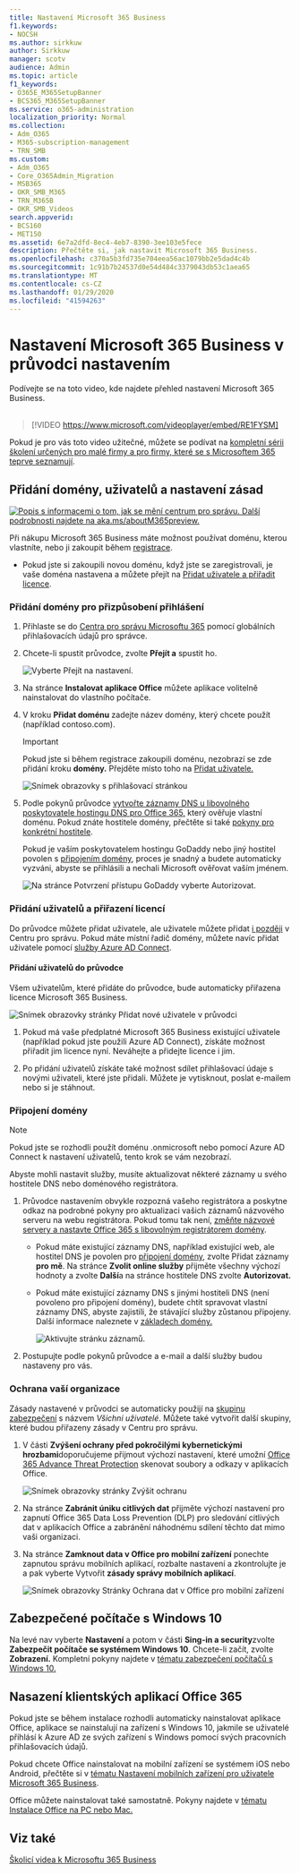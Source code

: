 ```yaml
---
title: Nastavení Microsoft 365 Business
f1.keywords:
- NOCSH
ms.author: sirkkuw
author: Sirkkuw
manager: scotv
audience: Admin
ms.topic: article
f1_keywords:
- O365E_M365SetupBanner
- BCS365_M365SetupBanner
ms.service: o365-administration
localization_priority: Normal
ms.collection:
- Adm_O365
- M365-subscription-management
- TRN_SMB
ms.custom:
- Adm_O365
- Core_O365Admin_Migration
- MSB365
- OKR_SMB_M365
- TRN_M365B
- OKR_SMB_Videos
search.appverid:
- BCS160
- MET150
ms.assetid: 6e7a2dfd-8ec4-4eb7-8390-3ee103e5fece
description: Přečtěte si, jak nastavit Microsoft 365 Business.
ms.openlocfilehash: c370a5b3fd735e704eea56ac1079bb2e5dad4c4b
ms.sourcegitcommit: 1c91b7b24537d0e54d484c3379043db53c1aea65
ms.translationtype: MT
ms.contentlocale: cs-CZ
ms.lasthandoff: 01/29/2020
ms.locfileid: "41594263"
---
```

# <a name="set-up-microsoft-365-business-in-the-setup-wizard"></a>Nastavení Microsoft 365 Business v průvodci nastavením

Podívejte se na toto video, kde najdete přehled nastavení Microsoft 365 Business.<br><br>

> [!VIDEO https://www.microsoft.com/videoplayer/embed/RE1FYSM] 

Pokud je pro vás toto video užitečné, můžete se podívat na [kompletní sérii školení určených pro malé firmy a pro firmy, které se s Microsoftem 365 teprve seznamují](https://support.office.com/article/6ab4bbcd-79cf-4000-a0bd-d42ce4d12816).

## <a name="add-your-domain-users-and-set-up-policies"></a>Přidání domény, uživatelů a nastavení zásad

[![Popis s informacemi o tom, jak se mění centrum pro správu. Další podrobnosti najdete na aka.ms/aboutM365preview.](media/m365admincenterchanging.png)](https://docs.microsoft.com/office365/admin/microsoft-365-admin-center-preview)

Při nákupu Microsoft 365 Business máte možnost používat doménu, kterou vlastníte, nebo ji zakoupit během [registrace](sign-up.md).

- Pokud jste si zakoupili novou doménu, když jste se zaregistrovali, je vaše doména nastavena a můžete přejít na [Přidat uživatele a přiřadit licence](#add-users-and-assign-licenses).

### <a name="add-your-domain-to-personalize-sign-in"></a>Přidání domény pro přizpůsobení přihlášení

1. Přihlaste se do [Centra pro správu Microsoftu 365](https://admin.microsoft.com) pomocí globálních přihlašovacích údajů pro správce. 

2. Chcete-li spustit průvodce, zvolte **Přejít a** spustit ho.

    ![Vyberte Přejít na nastavení.](media/gotosetupinadmincenter.png)

3. Na stránce **Instalovat aplikace Office** můžete aplikace volitelně nainstalovat do vlastního počítače.
    
4. V kroku **Přidat doménu** zadejte název domény, který chcete použít (například contoso.com).

    > [!IMPORTANT]
    > Pokud jste si během registrace zakoupili doménu, nezobrazí se zde přidání kroku **domény.** Přejděte místo toho na [Přidat uživatele.](#add-users-and-assign-licenses)

    ![Snímek obrazovky s přihlašovací stránkou](media/adddomain.png)

    
4. Podle pokynů průvodce [vytvořte záznamy DNS u libovolného poskytovatele hostingu DNS pro Office 365,](https://docs.microsoft.com/office365/admin/get-help-with-domains/create-dns-records-at-any-dns-hosting-provider) který ověřuje vlastní doménu. Pokud znáte hostitele domény, přečtěte si také [pokyny pro konkrétní hostitele](https://docs.microsoft.com/office365/admin/get-help-with-domains/set-up-your-domain-host-specific-instructions).

    Pokud je vaším poskytovatelem hostingu GoDaddy nebo jiný hostitel povolen s [připojením domény](https://docs.microsoft.com/office365/admin/get-help-with-domains/domain-connect), proces je snadný a budete automaticky vyzváni, abyste se přihlásili a nechali Microsoft ověřovat vaším jménem.

    ![Na stránce Potvrzení přístupu GoDaddy vyberte Autorizovat.](media/godaddyauth.png)

### <a name="add-users-and-assign-licenses"></a>Přidání uživatelů a přiřazení licencí

Do průvodce můžete přidat uživatele, ale uživatele můžete přidat [i později](add-users-m365b.md) v Centru pro správu. Pokud máte místní řadič domény, můžete navíc přidat uživatele pomocí [služby Azure AD Connect](https://docs.microsoft.com/azure/active-directory/hybrid/how-to-connect-install-express).

#### <a name="add-users-in-the-wizard"></a>Přidání uživatelů do průvodce

Všem uživatelům, které přidáte do průvodce, bude automaticky přiřazena licence Microsoft 365 Business.

![Snímek obrazovky stránky Přidat nové uživatele v průvodci](media/addnewuserspage.png)

1. Pokud má vaše předplatné Microsoft 365 Business existující uživatele (například pokud jste použili Azure AD Connect), získáte možnost přiřadit jim licence nyní. Neváhejte a přidejte licence i jim.

2. Po přidání uživatelů získáte také možnost sdílet přihlašovací údaje s novými uživateli, které jste přidali. Můžete je vytisknout, poslat e-mailem nebo si je stáhnout.

### <a name="connect-your-domain"></a>Připojení domény

> [!NOTE]
> Pokud jste se rozhodli použít doménu .onmicrosoft nebo pomocí Azure AD Connect k nastavení uživatelů, tento krok se vám nezobrazí.
  
Abyste mohli nastavit služby, musíte aktualizovat některé záznamy u svého hostitele DNS nebo doménového registrátora.
  
1. Průvodce nastavením obvykle rozpozná vašeho registrátora a poskytne odkaz na podrobné pokyny pro aktualizaci vašich záznamů názvového serveru na webu registrátora. Pokud tomu tak není, [změňte názvové servery a nastavte Office 365 s libovolným registrátorem domény](https://support.office.com/article/a8b487a9-2a45-4581-9dc4-5d28a47010a2). 

    - Pokud máte existující záznamy DNS, například existující web, ale hostitel DNS je povolen pro [připojení domény](https://docs.microsoft.com/office365/admin/get-help-with-domains/domain-connect), zvolte Přidat záznamy **pro mě**. Na stránce **Zvolit online služby** přijměte všechny výchozí hodnoty a zvolte **Další**a na stránce hostitele DNS zvolte **Autorizovat.**
    - Pokud máte existující záznamy DNS s jinými hostiteli DNS (není povoleno pro připojení domény), budete chtít spravovat vlastní záznamy DNS, abyste zajistili, že stávající služby zůstanou připojeny. Další informace naleznete v [základech domény.](https://docs.microsoft.com/office365/admin/get-help-with-domains/dns-basics)

        ![Aktivujte stránku záznamů.](media/activaterecords.png)

2. Postupujte podle pokynů průvodce a e-mail a další služby budou nastaveny pro vás.

### <a name="protect-your-organization"></a>Ochrana vaší organizace 

Zásady nastavené v průvodci se automaticky použijí na [skupinu zabezpečení](https://docs.microsoft.com/office365/admin/create-groups/compare-groups#security-groups) s názvem *Všichni uživatelé*. Můžete také vytvořit další skupiny, které budou přiřazeny zásady v Centru pro správu.

1. V části **Zvýšení ochrany před pokročilými kybernetickými hrozbami**doporučujeme přijmout výchozí nastavení, které umožní [Office 365 Advance Threat Protection](https://docs.microsoft.com/microsoft-365/security/office-365-security/office-365-atp) skenovat soubory a odkazy v aplikacích Office.

    ![Snímek obrazovky stránky Zvýšit ochranu](media/increasetreatprotection.png)


2. Na stránce **Zabránit úniku citlivých dat** přijměte výchozí nastavení pro zapnutí Office 365 Data Loss Prevention (DLP) pro sledování citlivých dat v aplikacích Office a zabránění náhodnému sdílení těchto dat mimo vaši organizaci.

3. Na stránce **Zamknout data v Office pro mobilní zařízení** ponechte zapnutou správu mobilních aplikací, rozbalte nastavení a zkontrolujte je a pak vyberte Vytvořit **zásady správy mobilních aplikací**.

    ![Snímek obrazovky Stránky Ochrana dat v Office pro mobilní zařízení](media/protectdatainmobile.png)


## <a name="secure-windows-10-pcs"></a>Zabezpečené počítače s Windows 10

Na levé nav vyberte **Nastavení** a potom v části **Sing-in a security**zvolte **Zabezpečit počítače se systémem Windows 10**. Chcete-li začít, zvolte **Zobrazení.** Kompletní pokyny najdete v [tématu zabezpečení počítačů s Windows 10.](secure-win-10-pcs.md)

## <a name="deploy-office-365-client-apps"></a>Nasazení klientských aplikací Office 365

Pokud jste se během instalace rozhodli automaticky nainstalovat aplikace Office, aplikace se nainstalují na zařízení s Windows 10, jakmile se uživatelé přihlásí k Azure AD ze svých zařízení s Windows pomocí svých pracovních přihlašovacích údajů.

Pokud chcete Office nainstalovat na mobilní zařízení se systémem iOS nebo Android, přečtěte si v [tématu Nastavení mobilních zařízení pro uživatele Microsoft 365 Business](set-up-mobile-devices.md).

Office můžete nainstalovat také samostatně. Pokyny najdete v [tématu Instalace Office na PC nebo Mac.](https://support.office.com/article/4414eaaf-0478-48be-9c42-23adc4716658)

## <a name="see-also"></a>Viz také

[Školicí videa k Microsoftu 365 Business](https://support.office.com/article/6ab4bbcd-79cf-4000-a0bd-d42ce4d12816)
